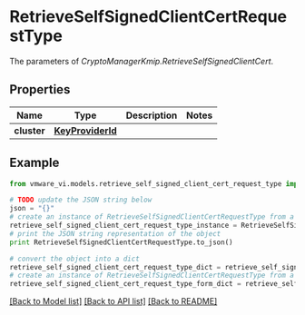 # RetrieveSelfSignedClientCertRequestType

The parameters of *CryptoManagerKmip.RetrieveSelfSignedClientCert*. 

## Properties
Name | Type | Description | Notes
------------ | ------------- | ------------- | -------------
**cluster** | [**KeyProviderId**](KeyProviderId.md) |  | 

## Example

```python
from vmware_vi.models.retrieve_self_signed_client_cert_request_type import RetrieveSelfSignedClientCertRequestType

# TODO update the JSON string below
json = "{}"
# create an instance of RetrieveSelfSignedClientCertRequestType from a JSON string
retrieve_self_signed_client_cert_request_type_instance = RetrieveSelfSignedClientCertRequestType.from_json(json)
# print the JSON string representation of the object
print RetrieveSelfSignedClientCertRequestType.to_json()

# convert the object into a dict
retrieve_self_signed_client_cert_request_type_dict = retrieve_self_signed_client_cert_request_type_instance.to_dict()
# create an instance of RetrieveSelfSignedClientCertRequestType from a dict
retrieve_self_signed_client_cert_request_type_form_dict = retrieve_self_signed_client_cert_request_type.from_dict(retrieve_self_signed_client_cert_request_type_dict)
```
[[Back to Model list]](../README.md#documentation-for-models) [[Back to API list]](../README.md#documentation-for-api-endpoints) [[Back to README]](../README.md)



